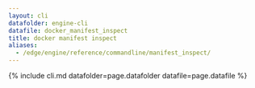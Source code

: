```yaml
---
layout: cli
datafolder: engine-cli
datafile: docker_manifest_inspect
title: docker manifest inspect
aliases:
  - /edge/engine/reference/commandline/manifest_inspect/
---
```

<!--
This page is automatically generated from Docker's source code. If you want to
suggest a change to the text that appears here, open a ticket or pull request
in the source repository on GitHub:

https://github.com/docker/cli
-->

{% include cli.md datafolder=page.datafolder datafile=page.datafile %}
